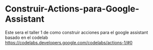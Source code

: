 # Construir-Actions-para-Google-Assistant
Este sera  el taller 1 de como construir acciones para el google assistant basado en el codelab https://codelabs.developers.google.com/codelabs/actions-1/#0
